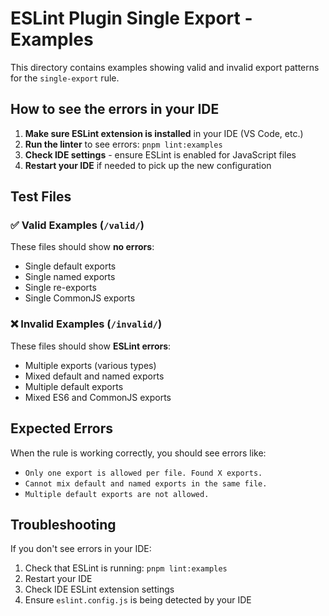 # ESLint Plugin Single Export - Examples

This directory contains examples showing valid and invalid export patterns for the `single-export` rule.

## How to see the errors in your IDE

1. **Make sure ESLint extension is installed** in your IDE (VS Code, etc.)
2. **Run the linter** to see errors: `pnpm lint:examples`
3. **Check IDE settings** - ensure ESLint is enabled for JavaScript files
4. **Restart your IDE** if needed to pick up the new configuration

## Test Files

### ✅ Valid Examples (`/valid/`)
These files should show **no errors**:
- Single default exports
- Single named exports
- Single re-exports
- Single CommonJS exports

### ❌ Invalid Examples (`/invalid/`)
These files should show **ESLint errors**:
- Multiple exports (various types)
- Mixed default and named exports
- Multiple default exports
- Mixed ES6 and CommonJS exports

## Expected Errors

When the rule is working correctly, you should see errors like:
- `Only one export is allowed per file. Found X exports.`
- `Cannot mix default and named exports in the same file.`
- `Multiple default exports are not allowed.`

## Troubleshooting

If you don't see errors in your IDE:

1. Check that ESLint is running: `pnpm lint:examples`
2. Restart your IDE
3. Check IDE ESLint extension settings
4. Ensure `eslint.config.js` is being detected by your IDE